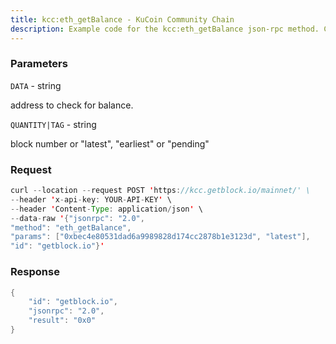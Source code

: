 ```yaml
---
title: kcc:eth_getBalance - KuCoin Community Chain
description: Example code for the kcc:eth_getBalance json-rpc method. Сomplete guide on how to use kcc:eth_getBalance json-rpc in GetBlock.io Web3 documentation.
---
```


### Parameters


`DATA` - string

address to check for balance.

`QUANTITY|TAG` - string

block number or "latest", "earliest" or "pending"

### Request

``` java
curl --location --request POST 'https://kcc.getblock.io/mainnet/' \
--header 'x-api-key: YOUR-API-KEY' \
--header 'Content-Type: application/json' \
--data-raw '{"jsonrpc": "2.0",
"method": "eth_getBalance",
"params": ["0xbec4e80531dad6a9989828d174cc2878b1e3123d", "latest"],
"id": "getblock.io"}'
```

###  Response

``` java
{
    "id": "getblock.io",
    "jsonrpc": "2.0",
    "result": "0x0"
}
```

